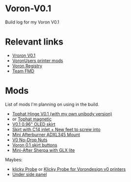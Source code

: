 # Voron-V0.1
Build log for my Voron V0.1

# Relevant links

- [Vroron V0.1](https://github.com/VoronDesign/Voron-0)
- [VoronUsers printer mods](https://github.com/VoronDesign/VoronUsers/tree/master/printer_mods)
- [Voron Registry](https://voronregistry.com)
- [Team FMD](https://www.teamfdm.com)

# Mods
List of mods I'm planning on using in the build. 

- [Tophat Hinge V0.1 (with my own unibody version)](https://github.com/LazaroFilm/VoronUsers/tree/e08290e203b471bacaf868108a4d69f613f73140/printer_mods/MSiemons/TophatHingeV0.1)
- or [Tophat magnetic](https://github.com/Coole-Guus/VoronUsers/tree/master/printer_mods/Dreg/V0_Magnetic_Tophat)
- [V0.1 0.96" OLED skirt](https://github.com/VoronDesign/VoronUsers/tree/master/printer_mods/mpfl/V0.1_skirt_OLED)
- [Skirt with C14 inlet + New feet to screw into](https://github.com/VoronDesign/VoronUsers/tree/master/printer_mods/3vilson/V0.1_Skirt_Inlet)
- [Mini Afterburner ADXL345 Mount](https://github.com/VoronDesign/VoronUsers/tree/master/printer_mods/Andre/Mini_Afterburner_ADXL345_Mount)
- [V0 No-Drop Nuts](https://github.com/VoronDesign/VoronUsers/tree/master/printer_mods/zruncho/V0_No_Drop_Nuts)
- [Voron 0.1 skirt buttons](https://github.com/VoronDesign/VoronUsers/tree/master/printer_mods/Tircown/V01_skirt_buttons)
- [Mini-After Sherpa with GLX lite](https://github.com/PrintersForAnts/Mini-AfterSherpa)

Maybes:
- [klicky Probe](https://github.com/VoronDesign/VoronUsers/tree/master/printer_mods/JosAr/Klicky-Probe) or [Klicky Probe for Vorondesign v0 printers](https://github.com/jlas1/Klicky-Probe/tree/main/Printers/Voron/v0)
- [Under side panel](https://github.com/VoronDesign/VoronUsers/tree/master/printer_mods/xbst_/V0_Electronic_Panel)
